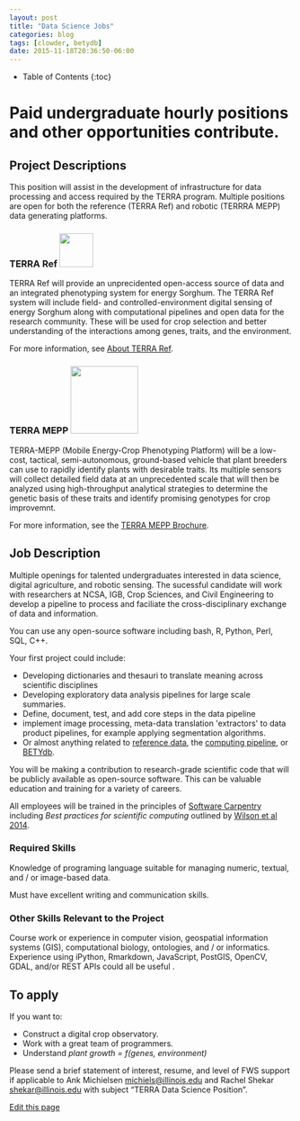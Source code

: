 ```yaml
---
layout: post
title: "Data Science Jobs"
categories: blog
tags: [clowder, betydb]
date: 2015-11-18T20:36:50-06:00
---
```


* Table of Contents
{:toc}

# Paid undergraduate hourly positions and other opportunities contribute.

## Project Descriptions

This position will assist in the development of infrastructure for data processing and access required by the TERRA program.
 Multiple positions are open for both the reference (TERRA Ref) and robotic (TERRRA MEPP) data generating platforms.

###  TERRA Ref <a href="https://terraref.ncsa.illinois.edu"><img src="/images/site-logo.png" align="baseline" width="60"></a>
 
TERRA Ref will provide an unprecidented open-access source of data and an integrated phenotyping system for energy Sorghum. The TERRA Ref system will include field- and controlled-environment digital sensing of energy Sorghum along with computational pipelines and open data for the research community. These will be used for crop selection and better understanding of the interactions among genes, traits, and the environment.

For more information, see [About TERRA Ref](http://terraref.ncsa.illinois.edu/about).

### TERRA MEPP <a href="/assets/TERRA_MEPP_Brochure_110315.pdf"><img src="/images/logos/terra_mepp_logo.png" align="baseline" width="120"></a>


TERRA-MEPP (Mobile Energy-Crop Phenotyping Platform) will be a low-cost, tactical, semi-autonomous, ground-based vehicle that plant breeders can use to rapidly identify plants with desirable traits.
Its multiple sensors will collect detailed field data at an unprecedented scale that will then be analyzed using high-throughput analytical strategies to determine the genetic basis of these traits and identify promising genotypes for crop improvemnt.

For more information, see the [TERRA MEPP Brochure](/assets/TERRA_MEPP_Brochure_110315.pdf).


## Job Description

Multiple openings for talented undergraduates interested in data science, digital agriculture, and robotic sensing.
The sucessful candidate will work with researchers at NCSA, IGB, Crop Sciences, and Civil Engineering to develop a pipeline to process and faciliate the cross-disciplinary exchange of data and information.

You can use any open-source software including bash, R, Python, Perl, SQL, C++. 

Your first project could include: 

* Developing dictionaries and thesauri to translate meaning across scientific disciplines
* Developing exploratory data analysis pipelines for large scale summaries.
* Define, document, test, and add core steps in the data pipeline 
* implement image processing, meta-data translation 'extractors' to data product pipelines, for example applying segmentation algorithms.
* Or almost anything related to [reference data](https://github.com/terraref/reference-data), the [computing pipeline](https://github.com/terraref/computing-pipeline), or [BETYdb](https://github.com/PecanProject/bety/labels/terraref).

You will be making a contribution to research-grade scientific code that will be publicly available as open-source software. This can be valuable education and training for a variety of careers.

All employees will be trained in the principles of [Software Carpentry](http://software-carpentry.org/) including _Best practices for scientific computing_ outlined by [Wilson et al 2014](http://journals.plos.org/plosbiology/article?id=10.1371/journal.pbio.1001745).

### Required Skills

Knowledge of programing language suitable for managing numeric, textual, and / or image-based data. 

Must have excellent writing and communication skills.

### Other Skills Relevant to the Project 

Course work or experience in computer vision, geospatial information systems (GIS), computational biology, ontologies, and / or informatics.
Experience using iPython, Rmarkdown, JavaScript, PostGIS, OpenCV, GDAL, and/or REST APIs could all be useful .

## To apply

If you want to: 

* Construct a digital crop observatory.
* Work with a great team of programmers.
* Understand _plant growth = f(genes, environment)_

Please send a brief statement of interest, resume, and level of FWS support if applicable to Ank Michielsen [michiels@illinois.edu](mailto:michiels@illinois.edu) and Rachel Shekar [shekar@illinois.edu]() with subject “TERRA Data Science Position”.


<div class="actions">
  <a href="{{site.github.repository_url}}/edit/master/{{ page.path }}">Edit this page</a>
</div>
